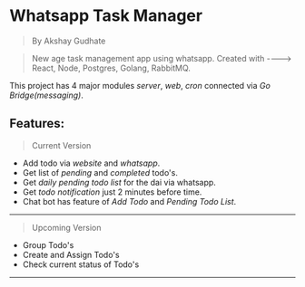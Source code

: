 # Whatsapp Task Manager
> By Akshay Gudhate

> New age task management app using whatsapp. Created with ----> React, Node, Postgres, Golang, RabbitMQ.

This project has 4 major modules *server*, *web*, *cron* connected via *Go Bridge(messaging)*.

## Features:
> Current Version
 - Add todo via *website* and *whatsapp*.
 - Get list of *pending* and *completed* todo's.
 - Get *daily pending todo list* for the dai via whatsapp.
 - Get *todo notification* just 2 minutes before time.
 - Chat bot has feature of *Add Todo* and *Pending Todo List*.
 - ------------------------------------------------------------
 > Upcoming Version
 - Group Todo's
 - Create and Assign Todo's
 - Check current status of Todo's
 - ------------------------------------------------------------